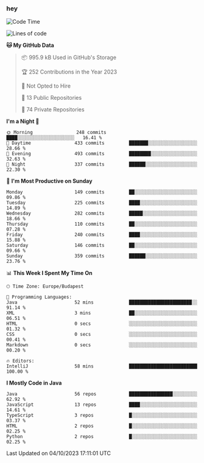 ### hey

<!--START_SECTION:waka-->
![Code Time](http://img.shields.io/badge/Code%20Time-971%20hrs%2034%20mins-blue)

![Lines of code](https://img.shields.io/badge/From%20Hello%20World%20I%27ve%20Written-1.1%20million%20lines%20of%20code-blue)

**🐱 My GitHub Data** 

> 📦 995.9 kB Used in GitHub's Storage 
 > 
> 🏆 252 Contributions in the Year 2023
 > 
> 🚫 Not Opted to Hire
 > 
> 📜 13 Public Repositories 
 > 
> 🔑 74 Private Repositories 
 > 
**I'm a Night 🦉** 

```text
🌞 Morning                248 commits         ████░░░░░░░░░░░░░░░░░░░░░   16.41 % 
🌆 Daytime                433 commits         ███████░░░░░░░░░░░░░░░░░░   28.66 % 
🌃 Evening                493 commits         ████████░░░░░░░░░░░░░░░░░   32.63 % 
🌙 Night                  337 commits         ██████░░░░░░░░░░░░░░░░░░░   22.30 % 
```
📅 **I'm Most Productive on Sunday** 

```text
Monday                   149 commits         ██░░░░░░░░░░░░░░░░░░░░░░░   09.86 % 
Tuesday                  225 commits         ████░░░░░░░░░░░░░░░░░░░░░   14.89 % 
Wednesday                282 commits         █████░░░░░░░░░░░░░░░░░░░░   18.66 % 
Thursday                 110 commits         ██░░░░░░░░░░░░░░░░░░░░░░░   07.28 % 
Friday                   240 commits         ████░░░░░░░░░░░░░░░░░░░░░   15.88 % 
Saturday                 146 commits         ██░░░░░░░░░░░░░░░░░░░░░░░   09.66 % 
Sunday                   359 commits         ██████░░░░░░░░░░░░░░░░░░░   23.76 % 
```


📊 **This Week I Spent My Time On** 

```text
🕑︎ Time Zone: Europe/Budapest

💬 Programming Languages: 
Java                     52 mins             ███████████████████████░░   91.14 % 
XML                      3 mins              ██░░░░░░░░░░░░░░░░░░░░░░░   06.51 % 
HTML                     0 secs              ░░░░░░░░░░░░░░░░░░░░░░░░░   01.32 % 
CSS                      0 secs              ░░░░░░░░░░░░░░░░░░░░░░░░░   00.41 % 
Markdown                 0 secs              ░░░░░░░░░░░░░░░░░░░░░░░░░   00.20 % 

🔥 Editors: 
IntelliJ                 58 mins             █████████████████████████   100.00 % 
```

**I Mostly Code in Java** 

```text
Java                     56 repos            ████████████████░░░░░░░░░   62.92 % 
JavaScript               13 repos            ████░░░░░░░░░░░░░░░░░░░░░   14.61 % 
TypeScript               3 repos             █░░░░░░░░░░░░░░░░░░░░░░░░   03.37 % 
HTML                     2 repos             █░░░░░░░░░░░░░░░░░░░░░░░░   02.25 % 
Python                   2 repos             █░░░░░░░░░░░░░░░░░░░░░░░░   02.25 % 
```




 Last Updated on 04/10/2023 17:11:01 UTC
<!--END_SECTION:waka-->
